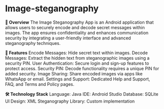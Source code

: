 # Image-steganography

**📱 Overview**
The Image Steganography App is an Android application that allows users to securely encode and decode secret messages within images. The app ensures confidentiality and enhances communication security by integrating a user-friendly interface and advanced steganography techniques.

**🚀 Features**
Encode Messages: Hide secret text within images.
Decode Messages: Extract the hidden text from steganographic images using a security PIN.
User Authentication: Secure login and sign-up features to protect access.
Security PIN: Decode functionality requires a unique PIN for added security.
Image Sharing: Share encoded images via apps like WhatsApp or email.
Settings and Support: Dedicated Help and Support, FAQ, and Terms and Policy pages.

**🛠️ Technology Stack**
Language: Java
IDE: Android Studio
Database: SQLite
UI Design: XML
Steganography Library: Custom implementation
